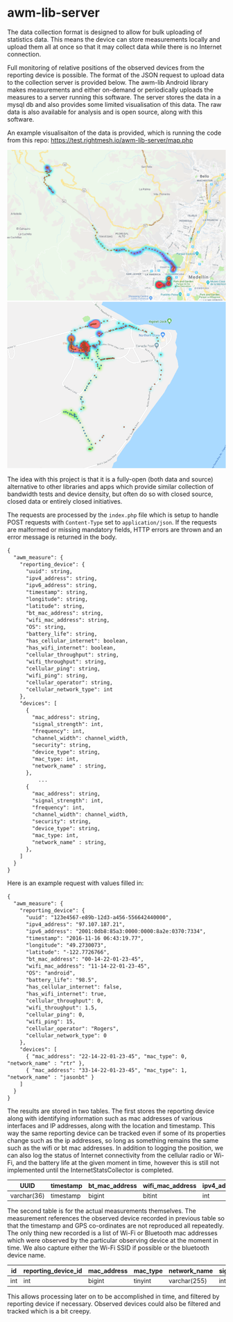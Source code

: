 # awm-lib-server
The data collection format is designed to allow for bulk uploading of statistics
data. This means the device can store measurements locally and upload them all
at once so that it may collect data while there is no Internet connection.

Full monitoring of relative positions of the observed devices from the
reporting device is possible. The format of the JSON request to upload data
to the collection server is provided below. The awm-lib Android library
makes measurements and either on-demand or periodically uploads the measures
to a server running this software. The server stores the data in a mysql db and
also provides some limited visualisation of this data. The raw data is also
available for analysis and is open source, along with this software.

An example visualisaiton of the data is provided, which is running the code from this repo:
https://test.rightmesh.io/awm-lib-server/map.php

![Alt text](/screenshots/1.png?raw=true "Screenshot of data in South America")
![Alt text](/screenshots/2.png?raw=true "Screenshot of data in Northern Canada")

The idea with this project is that it is a fully-open (both data and source)
alternative to other libraries and apps which provide similar collection of
bandwidth tests and device density, but often do so with closed source, closed
data or entirely closed initiatives.

The requests are processed by the `index.php` file which is setup to handle
POST requests with `Content-Type` set to `application/json`. If the requests
are malformed or missing mandatory fields, HTTP errors are thrown and an error
message is returned in the body.

```
{
  "awm_measure": {
    "reporting_device": {
      "uuid": string,
      "ipv4_address": string,
      "ipv6_address": string,
      "timestamp": string,
      "longitude": string,
      "latitude": string,
      "bt_mac_address": string,
      "wifi_mac_address": string,
      "OS": string,
      "battery_life": string,
      "has_cellular_internet": boolean,
      "has_wifi_internet": boolean,
      "cellular_throughput": string,
      "wifi_throughput": string,
      "cellular_ping": string,
      "wifi_ping": string,
      "cellular_operator": string,
      "cellular_network_type": int
    },
    "devices": [
      { 
        "mac_address": string,
        "signal_strength": int,
        "frequency": int,
        "channel_width": channel_width,
        "security": string,
        "device_type": string,
        "mac_type: int,
        "network_name" : string,
      },
          ...
      { 
        "mac_address": string,
        "signal_strength": int,
        "frequency": int,
        "channel_width": channel_width,
        "security": string,
        "device_type": string,
        "mac_type: int,
        "network_name" : string,
      },
    ]
  }
}
```

Here is an example request with values filled in:
```
{
  "awm_measure": {
    "reporting_device": {
      "uuid": "123e4567-e89b-12d3-a456-556642440000",
      "ipv4_address": "97.107.187.21",
      "ipv6_address": "2001:0db8:85a3:0000:0000:8a2e:0370:7334",
      "timestamp": "2016-11-16 06:43:19.77",
      "longitude": "49.2730073",
      "latitude": "-122.7726766",
      "bt_mac_address": "00-14-22-01-23-45",
      "wifi_mac_address": "11-14-22-01-23-45",
      "OS": "android",
      "battery_life": "98.5",
      "has_cellular_internet": false,
      "has_wifi_internet": true,
      "cellular_throughput": 0,
      "wifi_throughput": 1.5,
      "cellular_ping": 0,
      "wifi_ping": 15,
      "cellular_operator": "Rogers",
      "cellular_network_type": 0
    },
    "devices": [
      { "mac_address": "22-14-22-01-23-45", "mac_type": 0, "network_name" : "rtr" },
      { "mac_address": "33-14-22-01-23-45", "mac_type": 1, "network_name" : "jasonbt" }
    ]
  }
}
```

The results are stored in two tables. The first stores the reporting device
along with identifying information such as mac addresses of various interfaces
and IP addresses, along with the location and timestamp. This way the same
reporting device can be tracked even if some of its properties change such as
the ip addresses, so long as something remains the same such as the wifi or bt
mac addresses. In addition to logging the position, we can also log the status
of Internet connectivity from the cellular radio or Wi-Fi, and the battery life
at the given moment in time, however this is still not implemented until the
InternetStatsCollector is completed.

| UUID  | timestamp | bt_mac_address | wifi_mac_address | ipv4_address | ipv6_address | longitude | latitude | OS |
|---|---|---|---|---|---|---|---|---|
|  varchar(36) | timestamp | bigint | bitint | int | bigint | float | float | varchar(255) |

The second table is for the actual measurements themselves. The measurement
references the observed device recorded in previous table so that the timestamp
and GPS co-ordinates are not reproduced all repeatedly. The only thing new
recorded is a list of Wi-Fi or Bluetooth mac addresses which were observed by
the particular observing device at the moment in time. We also capture either
the Wi-Fi SSID if possible or the bluetooth device name.

| id | reporting_device_id | mac_address | mac_type | network_name | signal_strength | frequency | channel_width | security |
|---|---|---|---|---|---|---|---|---|
| int | int | bigint | tinyint | varchar(255) | int | int | int | varchar(255) |

This allows processing later on to be accomplished in time, and filtered by
reporting device if necessary. Observed devices could also be filtered and
tracked which is a bit creepy.
